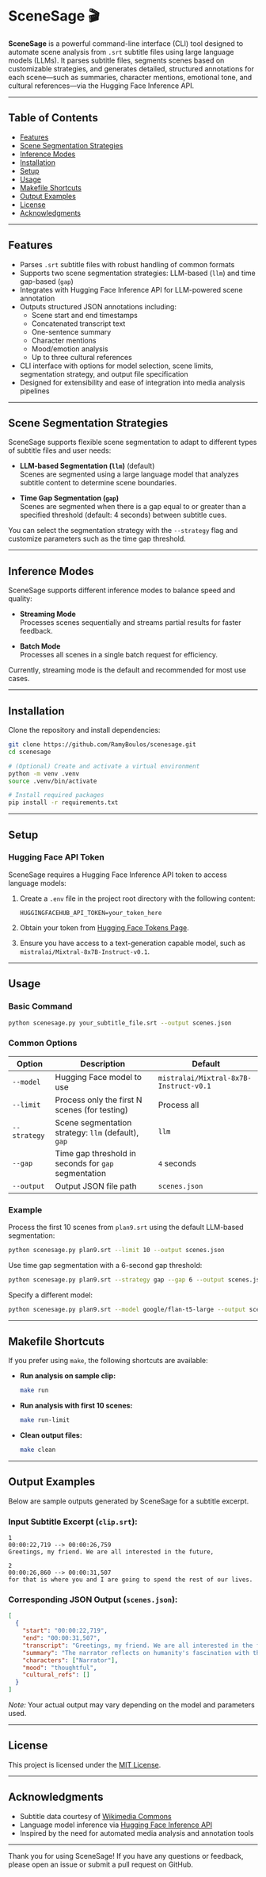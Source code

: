 # SceneSage 🎬

**SceneSage** is a powerful command-line interface (CLI) tool designed to automate scene analysis from `.srt` subtitle files using large language models (LLMs). It parses subtitle files, segments scenes based on customizable strategies, and generates detailed, structured annotations for each scene—such as summaries, character mentions, emotional tone, and cultural references—via the Hugging Face Inference API.

---

## Table of Contents

- [Features](#features)  
- [Scene Segmentation Strategies](#scene-segmentation-strategies)  
- [Inference Modes](#inference-modes)  
- [Installation](#installation)  
- [Setup](#setup)  
- [Usage](#usage)  
- [Makefile Shortcuts](#makefile-shortcuts)  
- [Output Examples](#output-examples)  
- [License](#license)  
- [Acknowledgments](#acknowledgments)  

---

## Features

- Parses `.srt` subtitle files with robust handling of common formats  
- Supports two scene segmentation strategies: LLM-based (`llm`) and time gap-based (`gap`)  
- Integrates with Hugging Face Inference API for LLM-powered scene annotation  
- Outputs structured JSON annotations including:  
  - Scene start and end timestamps  
  - Concatenated transcript text  
  - One-sentence summary  
  - Character mentions  
  - Mood/emotion analysis  
  - Up to three cultural references  
- CLI interface with options for model selection, scene limits, segmentation strategy, and output file specification  
- Designed for extensibility and ease of integration into media analysis pipelines  

---

## Scene Segmentation Strategies

SceneSage supports flexible scene segmentation to adapt to different types of subtitle files and user needs:

- **LLM-based Segmentation (`llm`)** (default)  
  Scenes are segmented using a large language model that analyzes subtitle content to determine scene boundaries.

- **Time Gap Segmentation (`gap`)**  
  Scenes are segmented when there is a gap equal to or greater than a specified threshold (default: 4 seconds) between subtitle cues.

You can select the segmentation strategy with the `--strategy` flag and customize parameters such as the time gap threshold.

---

## Inference Modes

SceneSage supports different inference modes to balance speed and quality:

- **Streaming Mode**  
  Processes scenes sequentially and streams partial results for faster feedback.

- **Batch Mode**  
  Processes all scenes in a single batch request for efficiency.

Currently, streaming mode is the default and recommended for most use cases.

---

## Installation

Clone the repository and install dependencies:

```bash
git clone https://github.com/RamyBoulos/scenesage.git
cd scenesage

# (Optional) Create and activate a virtual environment
python -m venv .venv
source .venv/bin/activate

# Install required packages
pip install -r requirements.txt
```

---

## Setup

### Hugging Face API Token

SceneSage requires a Hugging Face Inference API token to access language models:

1. Create a `.env` file in the project root directory with the following content:

   ```
   HUGGINGFACEHUB_API_TOKEN=your_token_here
   ```

2. Obtain your token from [Hugging Face Tokens Page](https://huggingface.co/settings/tokens).

3. Ensure you have access to a text-generation capable model, such as `mistralai/Mixtral-8x7B-Instruct-v0.1`.

---

## Usage

### Basic Command

```bash
python scenesage.py your_subtitle_file.srt --output scenes.json
```

### Common Options

| Option           | Description                                               | Default                            |
|------------------|-----------------------------------------------------------|----------------------------------|
| `--model`        | Hugging Face model to use                                  | `mistralai/Mixtral-8x7B-Instruct-v0.1` |
| `--limit`        | Process only the first N scenes (for testing)             | Process all                      |
| `--strategy`     | Scene segmentation strategy: `llm` (default), `gap`       | `llm`                           |
| `--gap`          | Time gap threshold in seconds for `gap` segmentation      | `4` seconds                     |
| `--output`       | Output JSON file path                                      | `scenes.json`                   |

### Example

Process the first 10 scenes from `plan9.srt` using the default LLM-based segmentation:

```bash
python scenesage.py plan9.srt --limit 10 --output scenes.json
```

Use time gap segmentation with a 6-second gap threshold:

```bash
python scenesage.py plan9.srt --strategy gap --gap 6 --output scenes.json
```

Specify a different model:

```bash
python scenesage.py plan9.srt --model google/flan-t5-large --output scenes.json
```

---

## Makefile Shortcuts

If you prefer using `make`, the following shortcuts are available:

- **Run analysis on sample clip:**

  ```bash
  make run
  ```

- **Run analysis with first 10 scenes:**

  ```bash
  make run-limit
  ```

- **Clean output files:**

  ```bash
  make clean
  ```

---

## Output Examples

Below are sample outputs generated by SceneSage for a subtitle excerpt.

### Input Subtitle Excerpt (`clip.srt`):

```
1
00:00:22,719 --> 00:00:26,759
Greetings, my friend. We are all interested in the future,

2
00:00:26,860 --> 00:00:31,507
for that is where you and I are going to spend the rest of our lives.
```

### Corresponding JSON Output (`scenes.json`):

```json
[
  {
    "start": "00:00:22,719",
    "end": "00:00:31,507",
    "transcript": "Greetings, my friend. We are all interested in the future, for that is where you and I are going to spend the rest of our lives.",
    "summary": "The narrator reflects on humanity's fascination with the future.",
    "characters": ["Narrator"],
    "mood": "thoughtful",
    "cultural_refs": []
  }
]
```

*Note:* Your actual output may vary depending on the model and parameters used.

---

## License

This project is licensed under the [MIT License](LICENSE).

---

## Acknowledgments

- Subtitle data courtesy of [Wikimedia Commons](https://commons.wikimedia.org/wiki/File:Plan_9_from_Outer_Space_(1959).webm)  
- Language model inference via [Hugging Face Inference API](https://huggingface.co/inference-api)  
- Inspired by the need for automated media analysis and annotation tools  

---

Thank you for using SceneSage! If you have any questions or feedback, please open an issue or submit a pull request on GitHub.